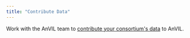 ```yaml
---
title: "Contribute Data"
---
```


Work with the AnVIL team to [contribute your consortium's data](/learn/data-submitters/data-submission)  to AnVIL.



